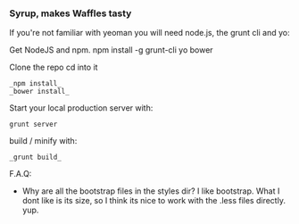 ### Syrup, makes Waffles tasty

If you're not familiar with yeoman
you will need node.js, the grunt cli and yo:

Get NodeJS and npm.
	npm install -g grunt-cli yo bower

Clone the repo
cd into it

	_npm install_
	_bower install_

Start your local production server with:
~~~
grunt server
~~~~~
build / minify with:
~~~
_grunt build_
~~~~

F.A.Q:

* Why are all the bootstrap files in the styles dir?
I like bootstrap. What I dont like is its size, so I think its nice to work with the .less files directly. yup.